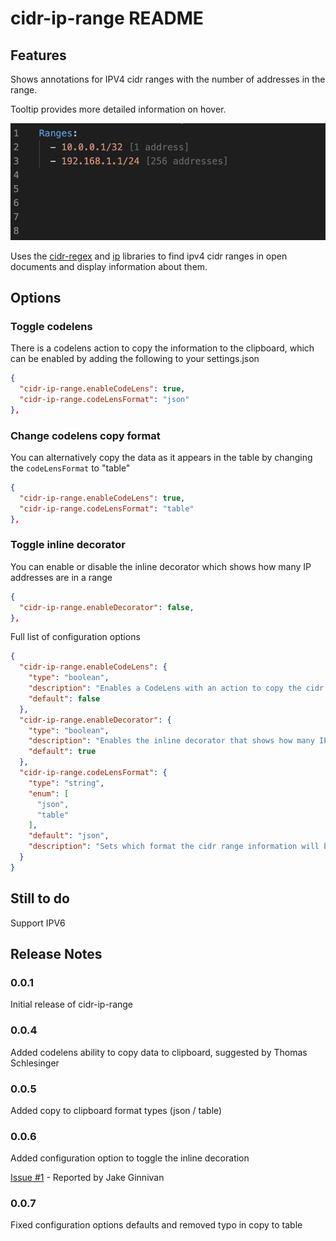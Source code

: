 # cidr-ip-range README

## Features

Shows annotations for IPV4 cidr ranges with the number of addresses in the range.

Tooltip provides more detailed information on hover.

![CIDR tooltip and annotations](./images/ip-range.png)

Uses the [cidr-regex](https://www.npmjs.com/package/cidr-regex) and [ip](https://www.npmjs.com/package/ip) libraries to find ipv4 cidr ranges in open documents and display information about them.

## Options

### Toggle codelens

There is a codelens action to copy the information to the clipboard, which can be enabled by adding the following to your settings.json

```json
{
  "cidr-ip-range.enableCodeLens": true,
  "cidr-ip-range.codeLensFormat": "json"
},
```

### Change codelens copy format

You can alternatively copy the data as it appears in the table by changing the `codeLensFormat` to "table"

```json
{
  "cidr-ip-range.enableCodeLens": true,
  "cidr-ip-range.codeLensFormat": "table"
},
```

### Toggle inline decorator

You can enable or disable the inline decorator which shows how many IP addresses are in a range

```json
{
  "cidr-ip-range.enableDecorator": false,
},
```

Full list of configuration options

```json
{
  "cidr-ip-range.enableCodeLens": {
    "type": "boolean",
    "description": "Enables a CodeLens with an action to copy the cidr range information to the clipboard",
    "default": false
  },
  "cidr-ip-range.enableDecorator": {
    "type": "boolean",
    "description": "Enables the inline decorator that shows how many IP addresses are in a range",
    "default": true
  },
  "cidr-ip-range.codeLensFormat": {
    "type": "string",
    "enum": [
      "json",
      "table"
    ],
    "default": "json",
    "description": "Sets which format the cidr range information will be copied as"
  }
}
```

## Still to do

Support IPV6

## Release Notes

### 0.0.1

Initial release of cidr-ip-range

### 0.0.4

Added codelens ability to copy data to clipboard, suggested by Thomas Schlesinger

### 0.0.5

Added copy to clipboard format types (json / table)

### 0.0.6

Added configuration option to toggle the inline decoration

[Issue #1](https://github.com/lukepearson/vscode-extension-cidr-ip-range/issues/1) - Reported by Jake Ginnivan

### 0.0.7

Fixed configuration options defaults and removed typo in copy to table
